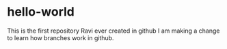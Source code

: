 # hello-world
This is the first repository Ravi ever created in github
I am making a change to learn how branches work in github.
